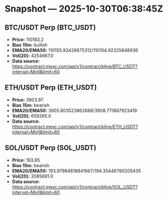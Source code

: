# Snapshot — 2025-10-30T06:38:45Z

## BTC/USDT Perp (BTC_USDT)
- **Price:** 110183.2
- **Bias 15m:** bullish
- **EMA20/EMA50:** 110155.93426675312/110154.92325848936
- **Vol(20):** 4254667.0
- **Data source:** https://contract.mexc.com/api/v1/contract/kline/BTC_USDT?interval=Min1&limit=60

## ETH/USDT Perp (ETH_USDT)
- **Price:** 3903.97
- **Bias 15m:** bearish
- **EMA20/EMA50:** 3905.803523862688/3908.771887923419
- **Vol(20):** 659265.0
- **Data source:** https://contract.mexc.com/api/v1/contract/kline/ETH_USDT?interval=Min1&limit=60

## SOL/USDT Perp (SOL_USDT)
- **Price:** 193.85
- **Bias 15m:** bearish
- **EMA20/EMA50:** 193.97984818841667/194.35446790205435
- **Vol(20):** 2085691.0
- **Data source:** https://contract.mexc.com/api/v1/contract/kline/SOL_USDT?interval=Min1&limit=60
